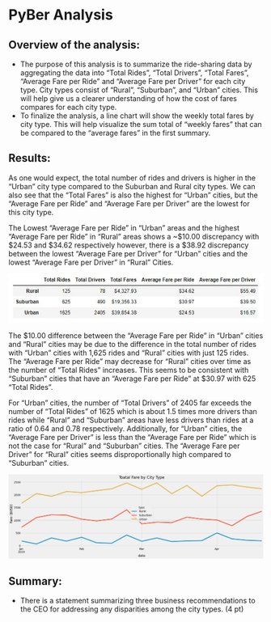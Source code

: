 # PyBer Analysis
## Overview of the analysis:
- The purpose of this analysis is to summarize the ride-sharing data by aggregating the data into “Total Rides”, “Total Drivers”, “Total Fares”, “Average Fare per Ride” and “Average Fare per Driver” for each city type.  City types consist of “Rural”, “Suburban”, and “Urban” cities.  This will help give us a clearer understanding of how the cost of fares compares for each city type.
- To finalize the analysis, a line chart will show the weekly total fares by city type.  This will help visualize the sum total of “weekly fares”  that can be compared to the “average fares” in the first summary.

## Results:
As one would expect, the total number of rides and drivers is higher in the “Urban” city type compared to the Suburban and Rural city types.   We can also see that the “Total Fares” is also the highest for “Urban” cities, but the “Average Fare per Ride” and “Average Fare per Driver” are the lowest for this city type.  

The Lowest “Average Fare per Ride” in “Urban” areas and the highest “Average Fare per Ride” in “Rural” areas shows a ~$10.00 discrepancy with $24.53 and $34.62 respectively however, there is a $38.92 discrepancy between the lowest “Average Fare per Driver” for “Urban” cities and the lowest “Average Fare per Driver” in “Rural” Cities.

![This is an image](/analysis/summary.JPG)

The $10.00 difference between the “Average Fare per Ride” in “Urban” cities and “Rural” cities may be due to the difference in the total number of rides with “Urban” cities with 1,625 rides and “Rural” cities with just 125 rides.  The “Average Fare per Ride” may decrease for “Rural” cities over time as the number of “Total Rides” increases. This seems to be consistent with “Suburban” cities that have an “Average Fare per Ride” at $30.97 with 625 “Total Rides”.

For “Urban” cities, the number of “Total Drivers” of 2405 far exceeds the number of “Total Rides” of 1625 which is about 1.5 times more drivers than rides while “Rural” and “Suburban” areas have less drivers than rides at a ratio of 0.64 and 0.78 respectively. Additionally, for “Urban” cities, the “Average Fare per Driver” is less than the “Average Fare per Ride” which is not the case for “Rural” and “Suburban” cities.  The “Average Fare per Driver” for “Rural” cities seems disproportionally high compared to “Suburban” cities.  


![This is an image](/analysis/PyBer_fare_summary.png)

## Summary:
- There is a statement summarizing three business recommendations to the CEO for addressing any disparities among the city types. (4 pt)
